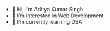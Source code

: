 - 👋 Hi, I’m Aditya Kumar Singh
- 👀 I’m interested in Web Development 
- 🌱 I’m currently learning DSA

<!---
AdityaSingh6666/AdityaSingh6666 is a ✨ special ✨ repository because its `README.md` (this file) appears on your GitHub profile.
You can click the Preview link to take a look at your changes.
--->
